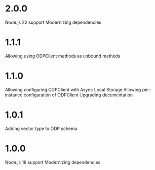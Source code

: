 # 2.0.0
Node.js 22 support
Modernizing dependencies

# 1.1.1
Allowing using ODPClient methods as unbound methods

# 1.1.0
Allowing configuring ODPClient with Async Local Storage
Allowing per-instance configuration of ODPClient
Upgrading documentation

# 1.0.1
Adding vector type to ODP schema

# 1.0.0
Node.js 18 support
Modernizing dependencies
